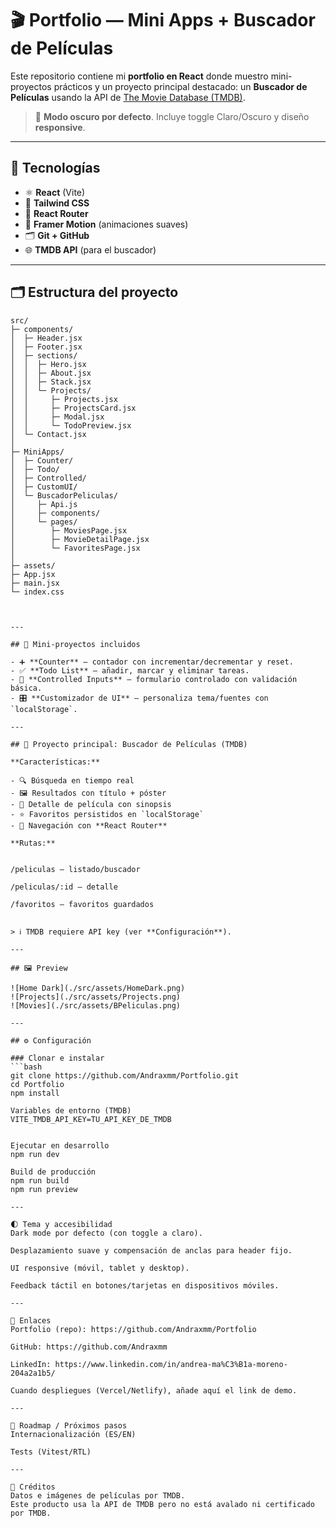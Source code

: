 # 🎬 Portfolio — Mini Apps + Buscador de Películas

Este repositorio contiene mi **portfolio en React** donde muestro mini-proyectos prácticos y un proyecto principal destacado: un **Buscador de Películas** usando la API de [The Movie Database (TMDB)](https://www.themoviedb.org/).

> 🔦 **Modo oscuro por defecto**. Incluye toggle Claro/Oscuro y diseño **responsive**.

---

## 🚀 Tecnologías

- ⚛️ **React** (Vite)
- 🎨 **Tailwind CSS**
- 🧭 **React Router**
- 🧩 **Framer Motion** (animaciones suaves)
- 🗂️ **Git + GitHub**
- 🌐 **TMDB API** (para el buscador)

---

## 🗂️ Estructura del proyecto


```text
src/
├─ components/
│  ├─ Header.jsx
│  ├─ Footer.jsx
│  ├─ sections/
│  │  ├─ Hero.jsx
│  │  ├─ About.jsx
│  │  ├─ Stack.jsx
│  │  └─ Projects/
│  │     ├─ Projects.jsx
│  │     ├─ ProjectsCard.jsx
│  │     ├─ Modal.jsx
│  │     └─ TodoPreview.jsx
│  └─ Contact.jsx
│
├─ MiniApps/
│  ├─ Counter/
│  ├─ Todo/
│  ├─ Controlled/
│  ├─ CustomUI/
│  └─ BuscadorPeliculas/
│     ├─ Api.js
│     ├─ components/
│     └─ pages/
│        ├─ MoviesPage.jsx
│        ├─ MovieDetailPage.jsx
│        └─ FavoritesPage.jsx
│
├─ assets/
├─ App.jsx
├─ main.jsx
└─ index.css



---

## 🧪 Mini-proyectos incluidos

- ➕ **Counter** — contador con incrementar/decrementar y reset.  
- ✅ **Todo List** — añadir, marcar y eliminar tareas.  
- 📝 **Controlled Inputs** — formulario controlado con validación básica.  
- 🎛️ **Customizador de UI** — personaliza tema/fuentes con `localStorage`.

---

## 🎥 Proyecto principal: Buscador de Películas (TMDB)

**Características:**

- 🔍 Búsqueda en tiempo real  
- 🖼️ Resultados con título + póster  
- 📄 Detalle de película con sinopsis  
- ⭐ Favoritos persistidos en `localStorage`  
- 🧭 Navegación con **React Router**

**Rutas:**


/peliculas — listado/buscador

/peliculas/:id — detalle

/favoritos — favoritos guardados


> ℹ️ TMDB requiere API key (ver **Configuración**).

---

## 🖼️ Preview

![Home Dark](./src/assets/HomeDark.png)
![Projects](./src/assets/Projects.png)
![Movies](./src/assets/BPeliculas.png)

---

## ⚙️ Configuración

### Clonar e instalar
```bash
git clone https://github.com/Andraxmm/Portfolio.git
cd Portfolio
npm install

Variables de entorno (TMDB)
VITE_TMDB_API_KEY=TU_API_KEY_DE_TMDB


Ejecutar en desarrollo
npm run dev

Build de producción
npm run build
npm run preview

--- 

🌓 Tema y accesibilidad
Dark mode por defecto (con toggle a claro).

Desplazamiento suave y compensación de anclas para header fijo.

UI responsive (móvil, tablet y desktop).

Feedback táctil en botones/tarjetas en dispositivos móviles.

---

🔗 Enlaces
Portfolio (repo): https://github.com/Andraxmm/Portfolio

GitHub: https://github.com/Andraxmm

LinkedIn: https://www.linkedin.com/in/andrea-ma%C3%B1a-moreno-204a2a1b5/

Cuando despliegues (Vercel/Netlify), añade aquí el link de demo.

---

🧭 Roadmap / Próximos pasos
Internacionalización (ES/EN)

Tests (Vitest/RTL)

---

🙌 Créditos
Datos e imágenes de películas por TMDB.
Este producto usa la API de TMDB pero no está avalado ni certificado por TMDB.